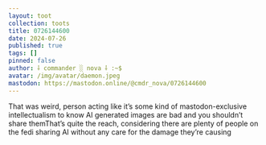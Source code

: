```yaml
---
layout: toot
collection: toots
title: 0726144600
date: 2024-07-26
published: true
tags: []
pinned: false
author: ⸸ commander ░ nova ⸸ :~$
avatar: /img/avatar/daemon.jpeg
mastodon: https://mastodon.online/@cmdr_nova/0726144600
---
```


That was weird, person acting like it’s some kind of mastodon-exclusive intellectualism to know AI generated images are bad and you shouldn’t share themThat’s quite the reach, considering there are plenty of people on the fedi sharing AI without any care for the damage they’re causing
